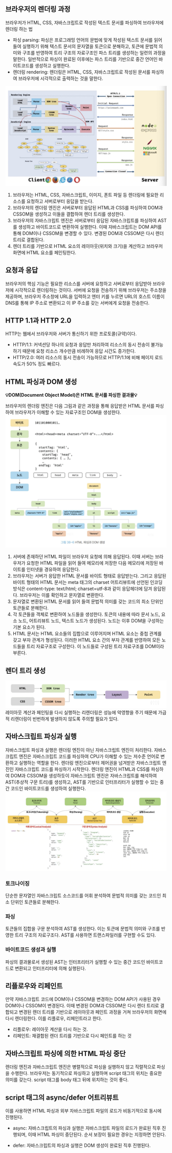 ## 브라우저의 렌더링 과정

브라우저가 HTML, CSS, 자바스크립트로 작성된 텍스트 문서를 파싱하여 브라우저에 렌더링 하는 법

- 파싱 parsing:
  파싱은 프로그래밍 언어의 문법에 맞게 작성된 텍스트 문서를 읽어 들여 실행하기 위해 텍스트 문서의 문자열을 토큰으로 분해하고, 토큰에 문법적 의미와 구조를 반영하여 트리 구조의 자료구조인 파스 트리를 생성하는 일련의 과정을 말한다. 일반적으로 파싱이 완료된 이후에는 파스 트리를 기반으로 중간 언어인 바이트코드를 생성하고 실행한다.
- 렌더링 rendering:
  렌더링은 HTML, CSS, 자바스크립트로 작성된 문서를 파싱하여 브라우저에 시각적으로 출력하는 것을 말한다.

![alt text](images/critical-rendering-path.png)

1. 브라우저는 HTML, CSS, 자바스크립트, 이미지, 폰트 파일 등 렌더링에 필요한 리소스를 요청하고 서버로부터 응답을 받는다.
2. 브라우저의 렌더링 엔진은 서버로부터 응답된 HTML과 CSS를 파싱하여 DOM과 CSSOM을 생성하고 이들을 결합하여 렌더 트리를 생성한다.
3. 브라우저의 자바스크립트 엔진은 서버로부터 응답된 자바스크립트를 파싱하여 AST를 생성하고 바이트코드로 변환하여 실행한다. 이때 자바스크립트는 DOM API를 통해 DOM이나 CSSOM을 변경할 수 있다. 변경된 DOM과 CSSOM은 다시 렌더 트리로 결합된다.
4. 렌더 트리를 기반으로 HTML 요소의 레이아웃(위치와 크기)을 계산하고 브라우저 화면에 HTML 요소를 페인팅한다.

## 요청과 응답

브라우저의 핵심 기능은 필요한 리소스를 서버에 요청하고 서버로부터 응답받아 브라우저에 시각적으로 렌더링하는 것이다. 서버에 요청을 전송하기 위해 브라우저는 주소창을 제공하며, 브라우저 주소창에 URL을 입력하고 엔터 키를 누르면 URL의 호스트 이름이 DNS를 통해 IP 주소로 변환되고 이 IP 주소를 갖는 서버에게 요청을 전송한다.

## HTTP 1.1과 HTTP 2.0

HTTP는 웹에서 브라우저와 서버가 통신하기 위한 프로토콜(규약)이다.

- HTTP/1.1: 커넥션당 하나의 요청과 응답만 처리하여 리소스의 동시 전송이 불가능하기 때문에 요청 리소스 개수만큼 비례하여 응답 시간도 증가한다.
- HTTP/2.0: 여러 리소스의 동시 전송이 가능하므로 HTTP/1.1에 비해 페이지 로드 속도가 50% 정도 빠르다.

## HTML 파싱과 DOM 생성

**💡DOM(Document Object Model)은 HTML 문서를 파싱한 결과물💡**

브라우저의 렌더링 엔진은 다음 그림과 같은 과정을 통해 응답받은 HTML 문서를 파싱하여 브라우저가 이해할 수 있는 자료구조인 DOM을 생성한다.
![alt text](images/create-DOM.png)

1. 서버에 존재하던 HTML 파일이 브라우저 요청에 의해 응답된다. 이때 서버는 브라우저가 요청한 HTML 파일을 읽어 들여 메모리에 저장한 다음 메모리에 저장된 바이트를 인터넷을 경유하여 응답한다.
2. 브라우저는 서버가 응답한 HTML 문서를 바이트 형태로 응답받는다. 그리고 응답된 바이트 형태의 HTML 문서는 meta 태그의 charset 어트리뷰트에 선언된 인코딩 방식은 content-type: text/html; charset=utf-8과 같이 응답헤더에 담겨 응답된다. 브라우저는 이를 확인하고 문자열로 변환한다.
3. 문자열로 변환된 HTML 문서를 읽어 들여 문법적 의미를 갖는 코드의 최소 단위인 토큰들로 분해한다.
4. 각 토큰들을 객체로 변환하여 노드들을 생성한다. 토큰의 내용에 따라 문서 노드, 요소 노드, 어트리뷰트 노드, 텍스트 노드가 생성된다. 노드는 이후 DOM을 구성하는 기본 요소가 된다.
5. HTML 문서는 HTML 요소들의 집합으로 이루어지며 HTML 요소는 중첩 관계를 갖고 부자 관계가 형성된다. 이러한 HTML 요소 간의 부자 관계를 반영하여 모든 노드들을 트리 자료구조로 구성한다. 이 노드들로 구성된 트리 자료구조를 DOM이라 부른다.

## 렌더 트리 생성

![alt text](images/rendering.png)
레이아웃 계산과 페인팅을 다시 실행하는 리렌더링은 성능에 악영향을 주기 때문에 가급적 리렌더링이 빈번하게 발생하지 않도록 주의할 필요가 있다.

## 자바스크립트 파싱과 실행

자바스크립트 파싱과 실행은 렌더링 엔진이 아닌 자바스크립트 엔진이 처리한다. 자바스크립트 엔진은 자바스크립트 코드를 파싱하여 CPU가 이해할 수 있는 저수준 언어로 변환하고 실행하는 역할을 한다. 렌더링 엔진으로부터 제어권을 넘겨받은 자바스크립트 엔진인 자바스크립트 코드를 파싱하기 시작한다. 렌더링 엔진이 HTML과 CSS를 파싱하여 DOM과 CSSOM을 생성하듯이 자바스크립트 엔진은 자바스크립트를 해석하여 AST(추상적 구문 트리)를 생성하고, AST를 기반으로 인터프리터가 실행할 수 있는 중간 코드인 바이트코드를 생성하여 실행한다.
![alt text](images/js-parsing.png)

### 토크나이징

단순한 문자열인 자바스크립트 소스코드를 어휘 분석하여 문법적 의미를 갖는 코드인 최소 단위인 토큰들로 분해한다.

### 파싱

토큰들의 집합을 구문 분석하여 AST를 생성한다. 이는 토큰에 문법적 의미와 구조를 반영한 트리 구조의 자료구조다. AST를 사용하면 트랜스파일러를 구현할 수도 있다.

### 바이트코드 생성과 실행

파싱의 결과물로서 생성된 AST는 인터프리터가 실행할 수 있는 중간 코드인 바이트코드로 변환되고 인터프리터에 의해 실행된다.

## 리플로우와 리페인트

만약 자바스크립트 코드에 DOM이나 CSSOM을 변경하는 DOM API가 사용된 경우 DOM이나 CSSOM이 변경된다. 이때 변경된 DOM과 CSSOM은 다시 렌더 트리로 결합되고 변경된 렌더 트리를 기반으로 레이아웃과 페인트 과정을 거쳐 브라우저의 화면에 다시 렌더링한다. 이를 리플로우, 리페인트라고 한다.

- 리플로우: 레이아웃 계산을 다시 하는 것.
- 리페인트: 재결합된 렌더 트리를 기반으로 다시 페인트를 하는 것

## 자바스크립트 파싱에 의한 HTML 파싱 중단

렌더링 엔진과 자바스크립트 엔진은 병렬적으로 파싱을 실행하지 않고 직렬적으로 파싱을 수행한다. 브라우저는 동기적으로 파싱하고 실행하며 script 태그의 위치는 중요한 의미를 갖는다. script 태그를 body 태그 뒤에 위치하는 것이 좋다.

## script 태그의 async/defer 어트리뷰트

이를 사용하면 HTML 파싱과 외부 자바스크립트 파일의 로드가 비동기적으로 동시에 진행된다.

- async: 자바스크립트의 파싱과 실행은 자바스크립트 파일의 로드가 완료된 직후 진행되며, 이때 HTML 파싱이 중단된다. 순서 보장이 필요한 경우는 지정하면 안된다.

- defer: 자바스크립트의 파싱과 실행은 DOM 생성이 완료된 직후 진행된다.
